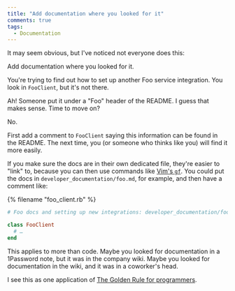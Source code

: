 ```yaml
---
title: "Add documentation where you looked for it"
comments: true
tags:
  - Documentation
---
```


It may seem obvious, but I've noticed not everyone does this:

Add documentation where you looked for it.

You're trying to find out how to set up another Foo service integration. You look in `FooClient`, but it's not there.

Ah! Someone put it under a "Foo" header of the README. I guess that makes sense. Time to move on?

No.

First add a comment to `FooClient` saying this information can be found in the README. The next time, you (or someone who thinks like you) will find it more easily.

If you make sure the docs are in their own dedicated file, they're easier to "link" to, because you can then use commands like [Vim's `gf`](http://vim.wikia.com/wiki/Open_file_under_cursor). You could put the docs in `developer_documentation/foo.md`, for example, and then have a comment like:

{% filename "foo_client.rb" %}
``` ruby foo_client.rb
# Foo docs and setting up new integrations: developer_documentation/foo.md

class FooClient
  # …
end
```

This applies to more than code. Maybe you looked for documentation in a 1Password note, but it was in the company wiki. Maybe you looked for documentation in the wiki, and it was in a coworker's head.

I see this as one application of [The Golden Rule for programmers](/2014/07/golden-rule/).

